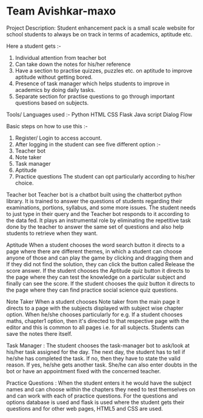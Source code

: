# Team Avishkar-maxo 
Project Description:
Student enhancement pack is a small scale website for school students to always be on track in terms of academics, aptitude etc.

Here a student gets :-
1. Individual attention from teacher bot
2. Can take down the notes for his/her reference
3. Have a section to practise quizzes, puzzles etc. on aptitude to improve aptitude without getting bored.
4. Presence of task manager which helps students to improve in academics by doing daily tasks.
5. Separate section for practise questions to go through important questions based on subjects.

Tools/ Languages used :- 
Python
HTML
CSS
Flask
Java script
Dialog Flow

Basic steps on how to use this :-
1. Register/ Login to access account.
2. After logging in the student can see five different option :-
3. Teacher bot
4. Note taker
5. Task manager
6. Aptitude
7. Practice questions
The student can opt particularly according to his/her choice.  

Teacher bot
Teacher bot is a chatbot built using the chatterbot python library. It is trained to answer the questions of students regarding their examinations, portions, syllabus, and some more issues. The student needs to just type in their query and the Teacher bot responds to it according to the data fed.  It plays an instrumental role by eliminating the repetitive task done by the teacher to answer the same set of questions and also help students to retrieve when they want.

Aptitude
When a student chooses the word search button it directs to a page where there are different themes, in which a student can choose anyone of those and can play the game by clicking and dragging them and If they did not find the solution, they can click the button called Release the score answer. If the student chooses the Aptitude quiz button it directs to the page where they can test the knowledge on a particular subject and finally can see the score. If the student chooses the quiz button it directs to the page where they can find practice social science quiz questions.

Note Taker
When a student chooses Note taker from the main page it directs to a page with the subjects displayed with subject wise chapter option. When he/she chooses particularly for e.g.  If a student chooses maths, chapter1 option, then it's directed to that respective page with the editor and this is common to all pages i.e. for all subjects. Students can save the notes there itself.

Task Manager :
The student chooses the task-manager bot to ask/look at his/her task assigned for the day. The next day, the student has to tell if he/she has completed the task. If no, then they have to state the valid reason. If yes, he/she gets another task. She/he can also enter doubts in the bot or have an appointment fixed with the concerned teacher.


Practice Questions :
When the student enters it he would have the subject names and can choose within the chapters they need to test themselves on and can work with each of practice questions. For the questions and options database is used and flask is used where the student gets their questions and for other web pages, HTML5 and CSS are used.



